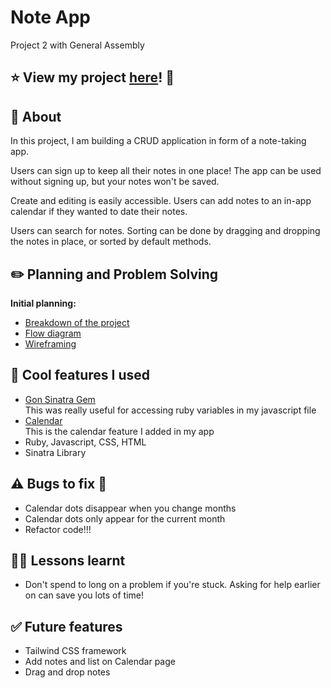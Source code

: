 # Note App
Project 2 with General Assembly

## :star: View my project [here](https://note-app-tina.fly.dev/)! :eyes:

## :page_with_curl: About

In this project, I am building a CRUD application in form of a note-taking app.

Users can sign up to keep all their notes in one place! The app can be used without signing up, but your notes won't be saved.

Create and editing is easily accessible. Users can add notes to an in-app calendar if they wanted to date their notes.

Users can search for notes. Sorting can be done by dragging and dropping the notes in place, or sorted by default methods.

## :pencil2: Planning and Problem Solving
**Initial planning:**
- [Breakdown of the project](https://sugary-wish-5dd.notion.site/Breaking-down-the-project-dc6c2785df94427e9cfd4afccb449ad1) 
- [Flow diagram](./planning/flow_diagram.pdf)
- [Wireframing](./planning/wireframing.pdf)

## :rocket: Cool features I used
- [Gon Sinatra Gem](https://github.com/gazay/gon-sinatra)
  \
  This was really useful for accessing ruby variables in my javascript file
- [Calendar](https://www.codingnepalweb.com/dynamic-calendar-html-css-javascript/)
  \
  This is the calendar feature I added in my app
- Ruby, Javascript, CSS, HTML
- Sinatra Library

## :warning: Bugs to fix :bug:
- Calendar dots disappear when you change months
- Calendar dots only appear for the current month
- Refactor code!!!

## 😮‍💨 Lessons learnt 
- Don't spend to long on a problem if you're stuck. Asking for help earlier on can save you lots of time!

 ## :white_check_mark: Future features
 - Tailwind CSS framework
 - Add notes and list on Calendar page
 - Drag and drop notes
